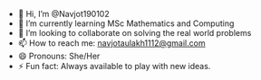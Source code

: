 - 👋 Hi, I’m @Navjot190102
- 🌱 I’m currently learning MSc Mathematics and Computing
- 💞️ I’m looking to collaborate on solving the real world problems
- 📫 How to reach me: navjotaulakh1112@gmail.com
- 😄 Pronouns: She/Her
- ⚡ Fun fact: Always available to play with new ideas.

<!---
Navjot190102/Navjot190102 is a ✨ special ✨ repository because its `README.md` (this file) appears on your GitHub profile.
You can click the Preview link to take a look at your changes.
--->
